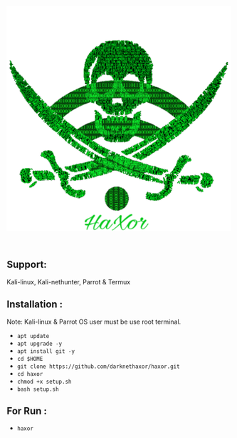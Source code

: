 <p align="center"> <a href="#"><img title="HAXOR" src="https://raw.githubusercontent.com/shariat1/dako-to-sahi/master/PicsArt_05-07-11.14.06.png?token=AKJCAT75HWCPRGL237W5EDS6WOV4K">
</a> 
</p> 
<br> 

## Support:

Kali-linux, Kali-nethunter, Parrot & Termux
<br>
## Installation :
 
Note: Kali-linux & Parrot OS user must be use root terminal.
 
* `apt update` 
* `apt upgrade -y` 
* `apt install git -y`
* `cd $HOME`
* `git clone https://github.com/darknethaxor/haxor.git` 
* `cd haxor` 
* `chmod +x setup.sh` 
* `bash setup.sh` 

## For Run : 
* `haxor`
